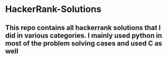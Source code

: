 # HackerRank-Solutions
## This repo contains all hackerrank solutions that I did in various categories. I mainly used python in most of the problem solving cases and used C as well  
